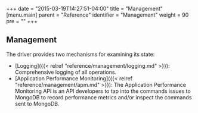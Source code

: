 +++
date = "2015-03-19T14:27:51-04:00"
title = "Management"
[menu.main]
  parent = "Reference"
  identifier = "Management"
  weight = 90
  pre = "<i class='fa'></i>"
+++

## Management

The driver provides two mechanisms for examining its state:

- [Logging]({{< relref "reference/management/logging.md" >}}): Comprehensive logging of all operations.
- [Application Performance Monitoring]({{< relref "reference/management/apm.md" >}}): The Application Performance Monitoring API is an API developers to tap into the commands issues to MongoDB to record performance metrics and/or inspect the commands sent to MongoDB.
